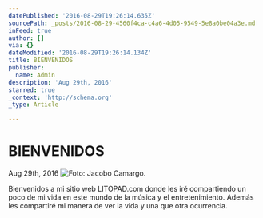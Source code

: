 ```yaml
---
datePublished: '2016-08-29T19:26:14.635Z'
sourcePath: _posts/2016-08-29-4560f4ca-c4a6-4d05-9549-5e8a0be04a3e.md
inFeed: true
author: []
via: {}
dateModified: '2016-08-29T19:26:14.134Z'
title: BIENVENIDOS
publisher:
  name: Admin
description: 'Aug 29th, 2016'
starred: true
_context: 'http://schema.org'
_type: Article

---
```

# BIENVENIDOS

Aug 29th, 2016
![Foto: Jacobo Camargo.](https://the-grid-user-content.s3-us-west-2.amazonaws.com/71d72977-f835-48f9-8799-4b1c79e10ddf.jpg)

Bienvenidos a mi sitio web LITOPAD.com donde les iré compartiendo un poco de mi vida en este mundo de la música y el entretenimiento. Además les compartiré mi manera de ver la vida y una que otra ocurrencia.
